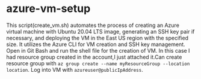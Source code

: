 # azure-vm-setup
This script(create_vm.sh) automates the process of creating an Azure virtual machine with Ubuntu 20.04 LTS image, generating an SSH key pair if necessary, and deploying the VM in the East US region with the specified size. It utilizes the Azure CLI for VM creation and SSH key management.
Open in Git Bash and run the shell file for the creation of VM.
In this case I had resource group created in the account,I just attached it.Can create resource group with `az group create --name myResourceGroup --location location`.
Log into VM with `azureuser@publicIpAddress`.
